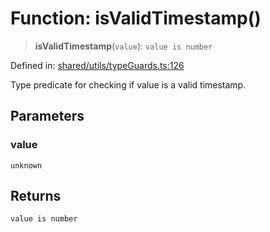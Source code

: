 # Function: isValidTimestamp()

> **isValidTimestamp**(`value`): `value is number`

Defined in: [shared/utils/typeGuards.ts:126](https://github.com/Nick2bad4u/Uptime-Watcher/blob/2a45eeb1723f8f7089001af2c92aa07d82dfe7e4/shared/utils/typeGuards.ts#L126)

Type predicate for checking if value is a valid timestamp.

## Parameters

### value

`unknown`

## Returns

`value is number`
